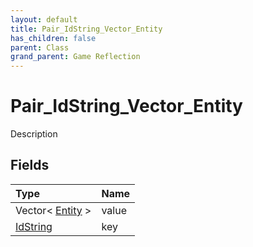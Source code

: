 ```yaml
---
layout: default
title: Pair_IdString_Vector_Entity
has_children: false
parent: Class
grand_parent: Game Reflection
---
```

# Pair_IdString_Vector_Entity
Description 

## Fields
| Type | Name |
|:-------------|:--------------|
| Vector< [Entity](/game-reflection/classes/entity.md) > | value |
| [IdString](/game-reflection/components/id_string.md) | key |
